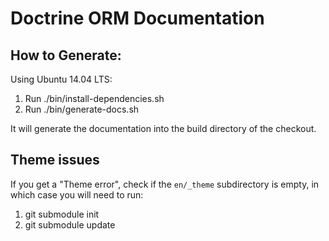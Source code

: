 # Doctrine ORM Documentation

## How to Generate:
Using Ubuntu 14.04 LTS:

1. Run ./bin/install-dependencies.sh
2. Run ./bin/generate-docs.sh

It will generate the documentation into the build directory of the checkout.

## Theme issues

If you get a "Theme error", check if the `en/_theme` subdirectory is empty,
in which case you will need to run:

1. git submodule init
2. git submodule update
